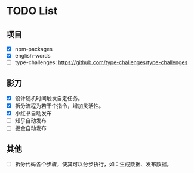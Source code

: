 # TODO List

## 项目

- [x] npm-packages
- [x] english-words
- [ ] type-challenges: <https://github.com/type-challenges/type-challenges>

## 影刀

- [x] 设计随机时间触发自定任务。
- [x] 拆分流程为若干个指令，增加灵活性。
- [x] 小红书自动发布
- [ ] 知乎自动发布
- [ ] 掘金自动发布

## 其他

- [ ] 拆分代码各个步骤，使其可以分步执行，如：生成数据、发布数据。
